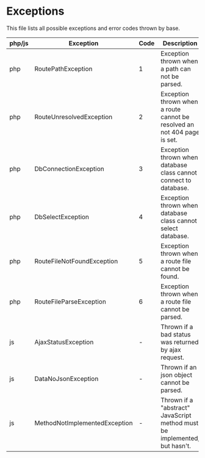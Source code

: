 # Exceptions

This file lists all possible exceptions and error codes thrown by base.

| php/js | Exception | Code | Description |
| ------ | --------- | ---- | ----------- |
| php | RoutePathException | 1 | Exception thrown when a path can not be parsed. |
| php | RouteUnresolvedException | 2 | Exception thrown when a route cannot be resolved an not 404 page is set. |
| php | DbConnectionException | 3 | Exception thrown when database class cannot connect to database. |
| php | DbSelectException | 4 | Exception thrown when database class cannot select database. |
| php | RouteFileNotFoundException | 5 | Exception thrown when a route file cannot be found. |
| php | RouteFileParseException | 6 | Exception thrown when a route file cannot be parsed. |
| js | AjaxStatusException | - | Thrown if a bad status was returned by ajax request. |
| js | DataNoJsonException | - | Thrown if an json object cannot be parsed. |
| js | MethodNotImplementedException | - | Thrown if a "abstract" JavaScript method must be implemented, but hasn't. |
